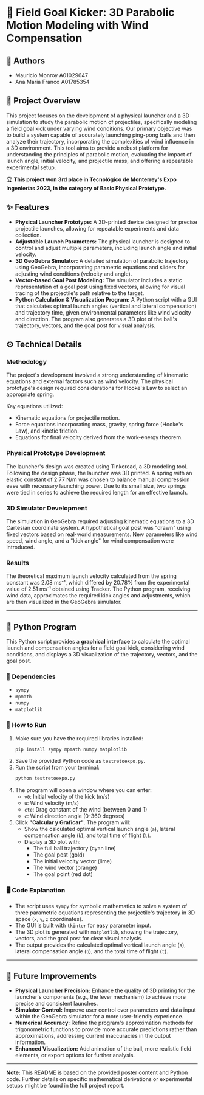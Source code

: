 # 🏈 Field Goal Kicker: 3D Parabolic Motion Modeling with Wind Compensation

## 👥 Authors

* Mauricio Monroy A01029647
* Ana Maria Franco A01785354

## 📝 Project Overview

This project focuses on the development of a physical launcher and a 3D simulation to study the parabolic motion of projectiles, specifically modeling a field goal kick under varying wind conditions. Our primary objective was to build a system capable of accurately launching ping-pong balls and then analyze their trajectory, incorporating the complexities of wind influence in a 3D environment. This tool aims to provide a robust platform for understanding the principles of parabolic motion, evaluating the impact of launch angle, initial velocity, and projectile mass, and offering a repeatable experimental setup.

🏆 **This project won 3rd place in Tecnológico de Monterrey's Expo Ingenierías 2023, in the category of Basic Physical Prototype.**

## ✨ Features

* **Physical Launcher Prototype:** A 3D-printed device designed for precise projectile launches, allowing for repeatable experiments and data collection.
* **Adjustable Launch Parameters:** The physical launcher is designed to control and adjust multiple parameters, including launch angle and initial velocity.
* **3D GeoGebra Simulator:** A detailed simulation of parabolic trajectory using GeoGebra, incorporating parametric equations and sliders for adjusting wind conditions (velocity and angle).
* **Vector-based Goal Post Modeling:** The simulator includes a static representation of a goal post using fixed vectors, allowing for visual tracing of the projectile's path relative to the target.
* **Python Calculation & Visualization Program:** A Python script with a GUI that calculates optimal launch angles (vertical and lateral compensation) and trajectory time, given environmental parameters like wind velocity and direction. The program also generates a 3D plot of the ball's trajectory, vectors, and the goal post for visual analysis.

## ⚙️ Technical Details

### Methodology

The project's development involved a strong understanding of kinematic equations and external factors such as wind velocity. The physical prototype's design required considerations for Hooke's Law to select an appropriate spring.

Key equations utilized:
* Kinematic equations for projectile motion.
* Force equations incorporating mass, gravity, spring force (Hooke's Law), and kinetic friction.
* Equations for final velocity derived from the work-energy theorem.

### Physical Prototype Development

The launcher's design was created using Tinkercad, a 3D modeling tool. Following the design phase, the launcher was 3D printed. A spring with an elastic constant of 2.77 N/m was chosen to balance manual compression ease with necessary launching power. Due to its small size, two springs were tied in series to achieve the required length for an effective launch.

### 3D Simulator Development

The simulation in GeoGebra required adjusting kinematic equations to a 3D Cartesian coordinate system. A hypothetical goal post was "drawn" using fixed vectors based on real-world measurements. New parameters like wind speed, wind angle, and a "kick angle" for wind compensation were introduced.

### Results

The theoretical maximum launch velocity calculated from the spring constant was 2.08 ms⁻¹, which differed by 20.78% from the experimental value of 2.51 ms⁻¹ obtained using Tracker. The Python program, receiving wind data, approximates the required kick angles and adjustments, which are then visualized in the GeoGebra simulator.

---

## 🐍 Python Program

This Python script provides a **graphical interface** to calculate the optimal launch and compensation angles for a field goal kick, considering wind conditions, and displays a 3D visualization of the trajectory, vectors, and the goal post.

### 🧩 Dependencies

* `sympy`
* `mpmath`
* `numpy`
* `matplotlib`

### 🚀 How to Run

1.  Make sure you have the required libraries installed:
    ```bash
    pip install sympy mpmath numpy matplotlib
    ```
2.  Save the provided Python code as `testretoexpo.py`.
3.  Run the script from your terminal:
    ```bash
    python testretoexpo.py
    ```
4.  The program will open a window where you can enter:
    * `v0`: Initial velocity of the kick (m/s)
    * `u`: Wind velocity (m/s)
    * `cte`: Drag constant of the wind (between 0 and 1)
    * `c`: Wind direction angle (0-360 degrees)
5.  Click **"Calcular y Graficar"**. The program will:
    - Show the calculated optimal vertical launch angle (`a`), lateral compensation angle (`b`), and total time of flight (`t`).
    - Display a 3D plot with:
        - The full ball trajectory (cyan line)
        - The goal post (gold)
        - The initial velocity vector (lime)
        - The wind vector (orange)
        - The goal point (red dot)

### 🖥️ Code Explanation

- The script uses `sympy` for symbolic mathematics to solve a system of three parametric equations representing the projectile's trajectory in 3D space (`x`, `y`, `z` coordinates).
- The GUI is built with `tkinter` for easy parameter input.
- The 3D plot is generated with `matplotlib`, showing the trajectory, vectors, and the goal post for clear visual analysis.
- The output provides the calculated optimal vertical launch angle (`a`), lateral compensation angle (`b`), and the total time of flight (`t`).

---

## 🔮 Future Improvements

* **Physical Launcher Precision:** Enhance the quality of 3D printing for the launcher's components (e.g., the lever mechanism) to achieve more precise and consistent launches.
* **Simulator Control:** Improve user control over parameters and data input within the GeoGebra simulator for a more user-friendly experience.
* **Numerical Accuracy:** Refine the program's approximation methods for trigonometric functions to provide more accurate predictions rather than approximations, addressing current inaccuracies in the output information.
* **Enhanced Visualization:** Add animation of the ball, more realistic field elements, or export options for further analysis.

---

**Note:** This README is based on the provided poster content and Python code. Further details on specific mathematical derivations or experimental setups might be found in the full project report.
